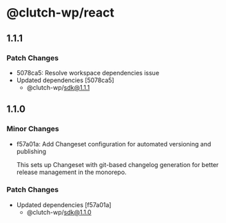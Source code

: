 # @clutch-wp/react

## 1.1.1

### Patch Changes

- 5078ca5: Resolve workspace dependencies issue
- Updated dependencies [5078ca5]
  - @clutch-wp/sdk@1.1.1

## 1.1.0

### Minor Changes

- f57a01a: Add Changeset configuration for automated versioning and publishing

  This sets up Changeset with git-based changelog generation for better release management in the monorepo.

### Patch Changes

- Updated dependencies [f57a01a]
  - @clutch-wp/sdk@1.1.0
